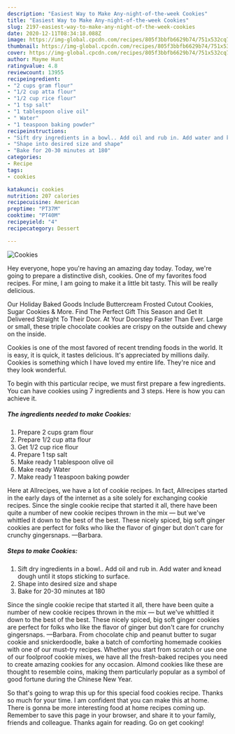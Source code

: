 ```yaml
---
description: "Easiest Way to Make Any-night-of-the-week Cookies"
title: "Easiest Way to Make Any-night-of-the-week Cookies"
slug: 2197-easiest-way-to-make-any-night-of-the-week-cookies
date: 2020-12-11T08:34:18.088Z
image: https://img-global.cpcdn.com/recipes/805f3bbfb6629b74/751x532cq70/cookies-recipe-main-photo.jpg
thumbnail: https://img-global.cpcdn.com/recipes/805f3bbfb6629b74/751x532cq70/cookies-recipe-main-photo.jpg
cover: https://img-global.cpcdn.com/recipes/805f3bbfb6629b74/751x532cq70/cookies-recipe-main-photo.jpg
author: Mayme Hunt
ratingvalue: 4.8
reviewcount: 13955
recipeingredient:
- "2 cups gram flour"
- "1/2 cup atta flour"
- "1/2 cup rice flour"
- "1 tsp salt"
- "1 tablespoon olive oil"
- " Water"
- "1 teaspoon baking powder"
recipeinstructions:
- "Sift dry ingredients in a bowl.. Add oil and rub in. Add water and knead dough until it stops sticking to surface."
- "Shape into desired size and shape"
- "Bake for 20-30 minutes at 180"
categories:
- Recipe
tags:
- cookies

katakunci: cookies 
nutrition: 207 calories
recipecuisine: American
preptime: "PT37M"
cooktime: "PT40M"
recipeyield: "4"
recipecategory: Dessert

---
```



![Cookies](https://img-global.cpcdn.com/recipes/805f3bbfb6629b74/751x532cq70/cookies-recipe-main-photo.jpg)

Hey everyone, hope you're having an amazing day today. Today, we're going to prepare a distinctive dish, cookies. One of my favorites food recipes. For mine, I am going to make it a little bit tasty. This will be really delicious.

Our Holiday Baked Goods Include Buttercream Frosted Cutout Cookies, Sugar Cookies &amp; More. Find The Perfect Gift This Season and Get It Delivered Straight To Their Door. At Your Doorstep Faster Than Ever. Large or small, these triple chocolate cookies are crispy on the outside and chewy on the inside.

Cookies is one of the most favored of recent trending foods in the world. It is easy, it is quick, it tastes delicious. It's appreciated by millions daily. Cookies is something which I have loved my entire life. They're nice and they look wonderful.


To begin with this particular recipe, we must first prepare a few ingredients. You can have cookies using 7 ingredients and 3 steps. Here is how you can achieve it.

<!--inarticleads1-->

##### The ingredients needed to make Cookies:

1. Prepare 2 cups gram flour
1. Prepare 1/2 cup atta flour
1. Get 1/2 cup rice flour
1. Prepare 1 tsp salt
1. Make ready 1 tablespoon olive oil
1. Make ready  Water
1. Make ready 1 teaspoon baking powder


Here at Allrecipes, we have a lot of cookie recipes. In fact, Allrecipes started in the early days of the internet as a site solely for exchanging cookie recipes. Since the single cookie recipe that started it all, there have been quite a number of new cookie recipes thrown in the mix — but we&#39;ve whittled it down to the best of the best. These nicely spiced, big soft ginger cookies are perfect for folks who like the flavor of ginger but don&#39;t care for crunchy gingersnaps. —Barbara. 

<!--inarticleads2-->

##### Steps to make Cookies:

1. Sift dry ingredients in a bowl.. Add oil and rub in. Add water and knead dough until it stops sticking to surface.
1. Shape into desired size and shape
1. Bake for 20-30 minutes at 180


Since the single cookie recipe that started it all, there have been quite a number of new cookie recipes thrown in the mix — but we&#39;ve whittled it down to the best of the best. These nicely spiced, big soft ginger cookies are perfect for folks who like the flavor of ginger but don&#39;t care for crunchy gingersnaps. —Barbara. From chocolate chip and peanut butter to sugar cookie and snickerdoodle, bake a batch of comforting homemade cookies with one of our must-try recipes. Whether you start from scratch or use one of our foolproof cookie mixes, we have all the fresh-baked recipes you need to create amazing cookies for any occasion. Almond cookies like these are thought to resemble coins, making them particularly popular as a symbol of good fortune during the Chinese New Year. 

So that's going to wrap this up for this special food cookies recipe. Thanks so much for your time. I am confident that you can make this at home. There is gonna be more interesting food at home recipes coming up. Remember to save this page in your browser, and share it to your family, friends and colleague. Thanks again for reading. Go on get cooking!
